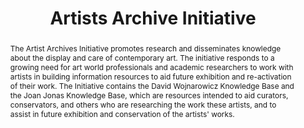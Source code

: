 ---
pid: artists-archive
done: true
title: Artists Archive Initiative
category: Other
tags:
- visual-culture
abstract: The Artist Archives Initiative promotes research and disseminates knowledge
  about the display and care of contemporary art. The initiative responds to a growing
  need for art world professionals and academic researchers to work with artists in
  building information resources to aid future exhibition and re-activation of their
  work. The Initiative contains the David Wojnarowicz Knowledge Base and the Joan
  Jonas Knowledge Base, which are resources intended to aid curators, conservators,
  and others who are researching the work these artists, and to assist in future exhibition
  and conservation of the artists' works.
pis:
- martin
- engel
link: https://artistarchives.hosting.nyu.edu/Initiative/
image: artists-archive.jpg
original_img: http://artistarchives.hosting.nyu.edu/projects/
hero_image: "/media/projects/artists-archive.jpg"
order: '026'
layout: project
---